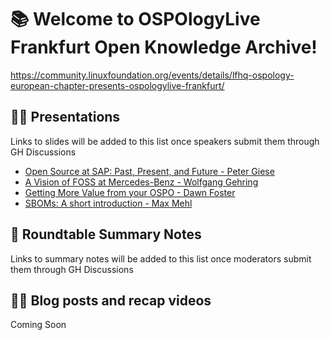 # 📚 Welcome to OSPOlogyLive Frankfurt Open Knowledge Archive!

https://community.linuxfoundation.org/events/details/lfhq-ospology-european-chapter-presents-ospologylive-frankfurt/

## 👩‍🏫 Presentations

Links to slides will be added to this list once speakers submit them through GH Discussions

* [Open Source at SAP: Past, Present, and Future - Peter Giese](https://github.com/todogroup/ospology/discussions/373)
* [A Vision of FOSS at Mercedes-Benz - Wolfgang Gehring](https://github.com/todogroup/ospology/discussions/372)
* [Getting More Value from your OSPO - Dawn Foster](https://github.com/todogroup/ospology/discussions/375)
* [SBOMs: A short introduction - Max Mehl](https://github.com/todogroup/ospology/discussions/376)


## 📝 Roundtable Summary Notes

Links to summary notes will be added to this list once moderators submit them through GH Discussions


## 👩‍🏫 Blog posts and recap videos

Coming Soon
